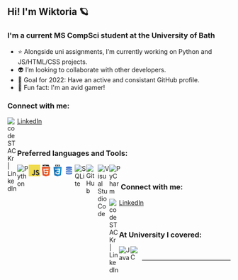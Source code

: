 ## Hi! I'm Wiktoria 🪐

### I'm a current MS CompSci student at the University of Bath
- ⭐️ Alongside uni assignments, I’m currently working on Python and JS/HTML/CSS projects.
- 👽 I’m looking to collaborate with other developers.
- 🌌 Goal for 2022: Have an active and consistant GitHub profile.
- 🌋 Fun fact: I'm an avid gamer!

### Connect with me:
<img align="left" alt="codeSTACKr | LinkedIn" width="22px" src="https://upload.wikimedia.org/wikipedia/commons/f/f8/LinkedIn_icon_circle.svg" /> [LinkedIn]

<br />

### Preferred languages and Tools:

<img align="left" alt="Python" width="26px" src="https://upload.wikimedia.org/wikipedia/commons/c/c3/Python-logo-notext.svg" />

<img align="left" alt="JavaScript" width="26px" src="https://raw.githubusercontent.com/github/explore/80688e429a7d4ef2fca1e82350fe8e3517d3494d/topics/javascript/javascript.png" />

<img align="left" alt="HTML5" width="26px" src="https://raw.githubusercontent.com/github/explore/80688e429a7d4ef2fca1e82350fe8e3517d3494d/topics/html/html.png" />

<img align="left" alt="CSS3" width="26px" src="https://raw.githubusercontent.com/github/explore/80688e429a7d4ef2fca1e82350fe8e3517d3494d/topics/css/css.png" />

<img align="left" alt="SQL" width="26px" src="https://raw.githubusercontent.com/github/explore/80688e429a7d4ef2fca1e82350fe8e3517d3494d/topics/sql/sql.png" />

<img align="left" alt="SQLite" width="26px" src="https://upload.wikimedia.org/wikipedia/commons/9/97/Sqlite-square-icon.svg" />

<img align="left" alt="GitHub" width="26px" src="https://upload.wikimedia.org/wikipedia/commons/a/ae/Github-desktop-logo-symbol.svg" />

<img align="left" alt="Visual Studio Code" width="26px" src="https://user-images.githubusercontent.com/674621/71187801-14e60a80-2280-11ea-94c9-e56576f76baf.png" />

<img align="left" alt="PyCharm" width="26px" src="https://upload.wikimedia.org/wikipedia/commons/1/1d/PyCharm_Icon.svg" />


<br />

### Connect with me:
<img align="left" alt="codeSTACKr | LinkedIn" width="22px" src="https://upload.wikimedia.org/wikipedia/commons/f/f8/LinkedIn_icon_circle.svg" /> [LinkedIn]


<br />

### At University I covered:

<img align="left" alt="Java" width="26px" src="https://upload.wikimedia.org/wikipedia/en/3/30/Java_programming_language_logo.svg" />

<img align="left" alt="C" width="26px" src="https://upload.wikimedia.org/wikipedia/commons/3/35/The_C_Programming_Language_logo.svg" />



<br />

---

[LinkedIn]: https://www.linkedin.com/in/wiktoriakasprzak/